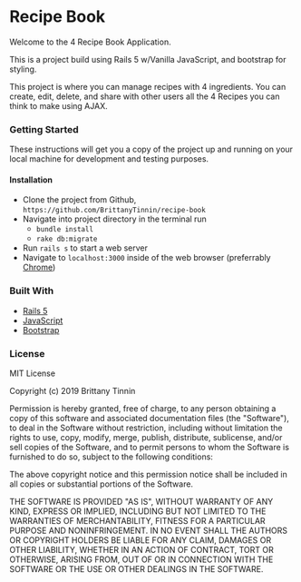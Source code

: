# Recipe Book

Welcome to the 4 Recipe Book Application.

This is a project build using Rails 5 w/Vanilla JavaScript, and bootstrap for styling.

This project is where you can manage recipes with 4 ingredients. You can create, edit, delete, and share with other users all the 4 Recipes you can think to make using AJAX.


### Getting Started

These instructions will get you a copy of the project up and running on your local machine for development and testing purposes. 


#### Installation

  * Clone the project from Github, `https://github.com/BrittanyTinnin/recipe-book`
  * Navigate into project directory in the terminal run
      - `bundle install` 
      - `rake db:migrate`
  * Run `rails s` to start a web server
  * Navigate to `localhost:3000` inside of the web browser (preferrably [Chrome](https://www.google.com/chrome/`))


### Built With
  * [Rails 5](https://rubyonrails.org/)
  * [JavaScript](https://developer.mozilla.org/en-US/docs/Web/JavaScript)
  * [Bootstrap](https://getbootstrap.com/)


### License

MIT License

Copyright (c) 2019 Brittany Tinnin

Permission is hereby granted, free of charge, to any person obtaining a copy
of this software and associated documentation files (the "Software"), to deal
in the Software without restriction, including without limitation the rights
to use, copy, modify, merge, publish, distribute, sublicense, and/or sell
copies of the Software, and to permit persons to whom the Software is
furnished to do so, subject to the following conditions:

The above copyright notice and this permission notice shall be included in all
copies or substantial portions of the Software.

THE SOFTWARE IS PROVIDED "AS IS", WITHOUT WARRANTY OF ANY KIND, EXPRESS OR
IMPLIED, INCLUDING BUT NOT LIMITED TO THE WARRANTIES OF MERCHANTABILITY,
FITNESS FOR A PARTICULAR PURPOSE AND NONINFRINGEMENT. IN NO EVENT SHALL THE
AUTHORS OR COPYRIGHT HOLDERS BE LIABLE FOR ANY CLAIM, DAMAGES OR OTHER
LIABILITY, WHETHER IN AN ACTION OF CONTRACT, TORT OR OTHERWISE, ARISING FROM,
OUT OF OR IN CONNECTION WITH THE SOFTWARE OR THE USE OR OTHER DEALINGS IN THE
SOFTWARE.

